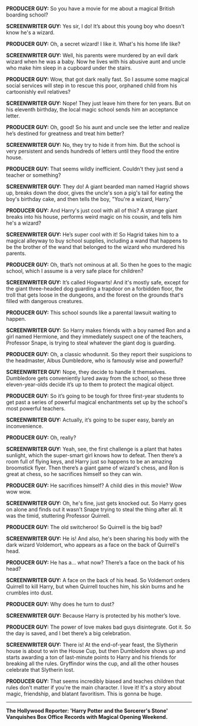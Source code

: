 **PRODUCER GUY:** So you have a movie for me about a magical British boarding school?

**SCREENWRITER GUY:** Yes sir, I do! It’s about this young boy who doesn't know he's a wizard.

**PRODUCER GUY:** Oh, a secret wizard! I like it. What's his home life like?

**SCREENWRITER GUY:** Well, his parents were murdered by an evil dark wizard when he was a baby. Now he lives with his abusive aunt and uncle who make him sleep in a cupboard under the stairs.

**PRODUCER GUY:** Wow, that got dark really fast. So I assume some magical social services will step in to rescue this poor, orphaned child from his cartoonishly evil relatives?

**SCREENWRITER GUY:** Nope! They just leave him there for ten years. But on his eleventh birthday, the local magic school sends him an acceptance letter.

**PRODUCER GUY:** Oh, good! So his aunt and uncle see the letter and realize he’s destined for greatness and treat him better?

**SCREENWRITER GUY:** No, they try to hide it from him. But the school is very persistent and sends hundreds of letters until they flood the entire house.

**PRODUCER GUY:** That seems wildly inefficient. Couldn't they just send a teacher or something?

**SCREENWRITER GUY:** They do! A giant bearded man named Hagrid shows up, breaks down the door, gives the uncle's son a pig's tail for eating the boy's birthday cake, and then tells the boy, "You're a wizard, Harry."

**PRODUCER GUY:** And Harry's just cool with all of this? A strange giant breaks into his house, performs weird magic on his cousin, and tells him he's a wizard?

**SCREENWRITER GUY:** He’s super cool with it! So Hagrid takes him to a magical alleyway to buy school supplies, including a wand that happens to be the brother of the wand that belonged to the wizard who murdered his parents.

**PRODUCER GUY:** Oh, that’s not ominous at all. So then he goes to the magic school, which I assume is a very safe place for children?

**SCREENWRITER GUY:** It’s called Hogwarts! And it's mostly safe, except for the giant three-headed dog guarding a trapdoor on a forbidden floor, the troll that gets loose in the dungeons, and the forest on the grounds that's filled with dangerous creatures.

**PRODUCER GUY:** This school sounds like a parental lawsuit waiting to happen.

**SCREENWRITER GUY:** So Harry makes friends with a boy named Ron and a girl named Hermione, and they immediately suspect one of the teachers, Professor Snape, is trying to steal whatever the giant dog is guarding.

**PRODUCER GUY:** Oh, a classic whodunnit. So they report their suspicions to the headmaster, Albus Dumbledore, who is famously wise and powerful?

**SCREENWRITER GUY:** Nope, they decide to handle it themselves. Dumbledore gets conveniently lured away from the school, so these three eleven-year-olds decide it’s up to them to protect the magical object.

**PRODUCER GUY:** So it’s going to be tough for three first-year students to get past a series of powerful magical enchantments set up by the school's most powerful teachers.

**SCREENWRITER GUY:** Actually, it’s going to be super easy, barely an inconvenience.

**PRODUCER GUY:** Oh, really?

**SCREENWRITER GUY:** Yeah, see, the first challenge is a plant that hates sunlight, which the super-smart girl knows how to defeat. Then there’s a room full of flying keys, and Harry just so happens to be an amazing broomstick flyer. Then there’s a giant game of wizard's chess, and Ron is great at chess, so he sacrifices himself so they can win.

**PRODUCER GUY:** He sacrifices himself? A child dies in this movie? Wow wow wow.

**SCREENWRITER GUY:** Oh, he's fine, just gets knocked out. So Harry goes on alone and finds out it wasn't Snape trying to steal the thing after all. It was the timid, stuttering Professor Quirrell.

**PRODUCER GUY:** The old switcheroo! So Quirrell is the big bad?

**SCREENWRITER GUY:** He is! And also, he's been sharing his body with the dark wizard Voldemort, who appears as a face on the back of Quirrell's head.

**PRODUCER GUY:** He has a... what now? There’s a face on the back of his head?

**SCREENWRITER GUY:** A face on the back of his head. So Voldemort orders Quirrell to kill Harry, but when Quirrell touches him, his skin burns and he crumbles into dust.

**PRODUCER GUY:** Why does he turn to dust?

**SCREENWRITER GUY:** Because Harry is protected by his mother’s love.

**PRODUCER GUY:** The power of love makes bad guys disintegrate. Got it. So the day is saved, and I bet there’s a big celebration.

**SCREENWRITER GUY:** There is! At the end-of-year feast, the Slytherin house is about to win the House Cup, but then Dumbledore shows up and starts awarding a ton of last-minute points to Harry and his friends for breaking all the rules. Gryffindor wins the cup, and all the other houses celebrate that Slytherin lost.

**PRODUCER GUY:** That seems incredibly biased and teaches children that rules don't matter if you're the main character. I love it! It's a story about magic, friendship, and blatant favoritism. This is gonna be huge.

***

**The Hollywood Reporter: 'Harry Potter and the Sorcerer's Stone' Vanquishes Box Office Records with Magical Opening Weekend.**
